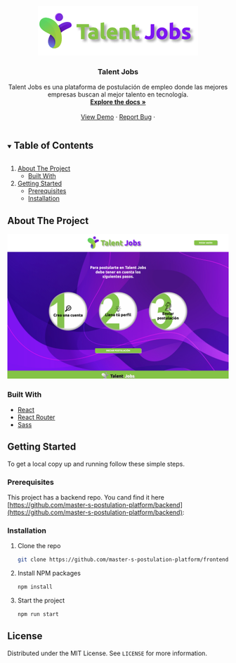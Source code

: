 

<!-- PROJECT LOGO -->
<br />
<p align="center">
  <a href="https://github.com/master-s-postulation-platform/frontend">
    <img src="https://github.com/master-s-postulation-platform/frontend/blob/main/src/images/tlent-logo-github.png" alt="Logo">
  </a>

  <h3 align="center">Talent Jobs</h3>

  <p align="center">
    Talent Jobs es una plataforma de postulación de empleo donde las mejores empresas buscan al mejor talento en tecnología.
    <br />
    <a href="https://github.com/master-s-postulation-platform/frontend"><strong>Explore the docs »</strong></a>
    <br />
    <br />
    <a href="https://master-postulation-pltaform.netlify.app/">View Demo</a>
    ·
    <a href="https://github.com/master-s-postulation-platform/frontend/issues">Report Bug</a>
    ·

  </p>
</p>



<!-- TABLE OF CONTENTS -->
<details open="open">
  <summary><h2 style="display: inline-block">Table of Contents</h2></summary>
  <ol>
    <li>
      <a href="#about-the-project">About The Project</a>
      <ul>
        <li><a href="#built-with">Built With</a></li>
      </ul>
    </li>
    <li>
      <a href="#getting-started">Getting Started</a>
      <ul>
        <li><a href="#prerequisites">Prerequisites</a></li>
        <li><a href="#installation">Installation</a></li>
      </ul>
    </li>
    
  </ol>
</details>



<!-- ABOUT THE PROJECT -->
## About The Project



![Talent Jobs Home](https://github.com/master-s-postulation-platform/frontend/blob/main/src/images/landing.png "Talent Jobs")



### Built With

* [React](https://github.com/facebook/react)
* [React Router](https://github.com/ReactTraining/react-router)
* [Sass](https://sass-lang.com/)



<!-- GETTING STARTED -->
## Getting Started

To get a local copy up and running follow these simple steps.

### Prerequisites

This project has a backend repo. You cand find it here [https://github.com/master-s-postulation-platform/backend](https://github.com/master-s-postulation-platform/backend):




### Installation

1. Clone the repo
   ```sh
   git clone https://github.com/master-s-postulation-platform/frontend
   ```
2. Install NPM packages
   ```sh
   npm install
   ```
3. Start the project
   ```sh
   npm run start
   ```








<!-- LICENSE -->
## License

Distributed under the MIT License. See `LICENSE` for more information.







<!-- MARKDOWN LINKS & IMAGES -->
<!-- https://www.markdownguide.org/basic-syntax/#reference-style-links -->
[contributors-shield]: https://img.shields.io/github/contributors/github_username/repo.svg?style=for-the-badge
[contributors-url]: https://github.com/github_username/repo/graphs/contributors
[forks-shield]: https://img.shields.io/github/forks/github_username/repo.svg?style=for-the-badge
[forks-url]: https://github.com/github_username/repo/network/members
[stars-shield]: https://img.shields.io/github/stars/github_username/repo.svg?style=for-the-badge
[stars-url]: https://github.com/github_username/repo/stargazers
[issues-shield]: https://img.shields.io/github/issues/github_username/repo.svg?style=for-the-badge
[issues-url]: https://github.com/github_username/repo/issues
[license-shield]: https://img.shields.io/github/license/github_username/repo.svg?style=for-the-badge
[license-url]: https://github.com/github_username/repo/blob/master/LICENSE.txt
[linkedin-shield]: https://img.shields.io/badge/-LinkedIn-black.svg?style=for-the-badge&logo=linkedin&colorB=555
[linkedin-url]: https://linkedin.com/in/github_username